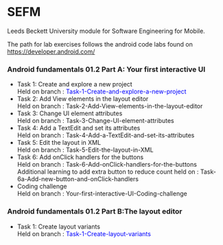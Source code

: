 # SEFM
Leeds Beckett University module for Software Engineering for Mobile.

The path for lab exercises follows the android code labs found on https://developer.android.com/
### Android fundamentals 01.2 Part A: Your first interactive UI
- Task 1: Create and explore a new project <br>
Held on branch : <span style="color:blue">Task-1-Create-and-explore-a-new-project</span>
- Task 2: Add View elements in the layout editor <br>
Held on branch : Task-2-Add-View-elements-in-the-layout-editor
- Task 3: Change UI element attributes <br>
Held on branch : Task-3-Change-UI-element-attributes
- Task 4: Add a TextEdit and set its attributes <br>
Held on branch : Task-4-Add-a-TextEdit-and-set-its-attributes
- Task 5: Edit the layout in XML <br>
Held on branch : Task-5-Edit-the-layout-in-XML
- Task 6: Add onClick handlers for the buttons <br>
Held on branch : Task-6-Add-onClick-handlers-for-the-buttons <br>
Additional learning to add extra button to reduce count held on : Task-6a-Add-new-button-and-onClick-handlers
- Coding challenge <br>
Held on branch : Your-first-interactive-UI-Coding-challenge

### Android fundamentals 01.2 Part B:The layout editor
- Task 1: Create layout variants <br>
Held on branch : <span style="color:blue">Task-1-Create-layout-variants</span>
